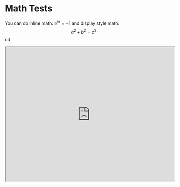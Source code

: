 # Math Tests

You can do inline math: $e^{i\pi} = -1$ and display style math:
$$a^2 + b^2 = c^2$$
cd
<iframe height="430" src="https://demo.webwork.rochester.edu/webwork2/html2xml?
&answersSubmitted=0
&sourceFilePath=Library/Rochester/setAlgebra01RealNumbers/lhp1_31-34_mo.pg
&problemSeed=123567890
&displayMode=MathJax
&courseID=daemon_course
&userID=daemon
&course_password=daemon
&outputformat=simple" width="540">
</iframe>
